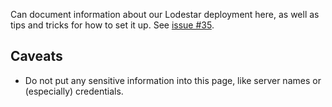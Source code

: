 Can document information about our Lodestar deployment here, as well as tips and tricks for how to set  it up.
See [issue #35](https://github.com/HHS/mesh-rdf/issues/35).

## Caveats

* Do not put any sensitive information into this page, like server names or (especially) credentials.
